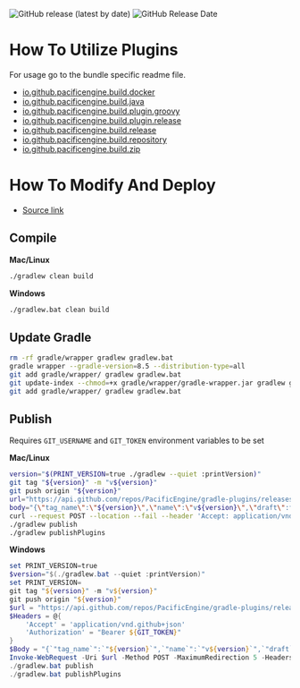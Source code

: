 ![GitHub release (latest by date)](https://img.shields.io/github/v/release/PacificEngine/gradle-plugins?style=flat-square)
![GitHub Release Date](https://img.shields.io/github/release-date/PacificEngine/gradle-plugins?label=last%20release&style=flat-square)

# How To Utilize Plugins

For usage go to the bundle specific readme file.
* [io.github.pacificengine.build.docker](docker/README.md)
* [io.github.pacificengine.build.java](java/README.md)
* [io.github.pacificengine.build.plugin.groovy](plugin/groovy/README.md)
* [io.github.pacificengine.build.plugin.release](plugin/release/README.md)
* [io.github.pacificengine.build.release](release/README.md)
* [io.github.pacificengine.build.repository](repository/README.md)
* [io.github.pacificengine.build.zip](zip/README.md)

# How To Modify And Deploy

* [Source link](https://github.com/PacificEngine/build)

## Compile
__Mac/Linux__
```bash
./gradlew clean build
```

__Windows__
```cmd
./gradlew.bat clean build
```

## Update Gradle
```bash
rm -rf gradle/wrapper gradlew gradlew.bat
gradle wrapper --gradle-version=8.5 --distribution-type=all
git add gradle/wrapper/ gradlew gradlew.bat
git update-index --chmod=+x gradle/wrapper/gradle-wrapper.jar gradlew gradlew.bat
git add gradle/wrapper/ gradlew gradlew.bat
```

## Publish
Requires `GIT_USERNAME` and `GIT_TOKEN` environment variables to be set

__Mac/Linux__
```bash
version="$(PRINT_VERSION=true ./gradlew --quiet :printVersion)"
git tag "${version}" -m "v${version}"
git push origin "${version}"
url="https://api.github.com/repos/PacificEngine/gradle-plugins/releases"
body="{\"tag_name\":\"${version}\",\"name\":\"v${version}\",\"draft\":false,\"prerelease\":false,\"generate_release_notes\":true}"
curl --request POST --location --fail --header 'Accept: application/vnd.github+json' --header "Authorization: Bearer ${GIT_TOKEN}" $url --data $body
./gradlew publish
./gradlew publishPlugins
```

__Windows__
```PowerShell
set PRINT_VERSION=true
$version="$(./gradlew.bat --quiet :printVersion)"
set PRINT_VERSION=
git tag "${version}" -m "v${version}"
git push origin "${version}"
$url = "https://api.github.com/repos/PacificEngine/gradle-plugins/releases"
$Headers = @{
	'Accept' = 'application/vnd.github+json'
	'Authorization' = "Bearer ${GIT_TOKEN}"
}
$Body = "{`"tag_name`":`"${version}`",`"name`":`"v${version}`",`"draft`":false,`"prerelease`":false,`"generate_release_notes`":true}"
Invoke-WebRequest -Uri $url -Method POST -MaximumRedirection 5 -Headers $Headers -Body $Body
./gradlew.bat publish
./gradlew.bat publishPlugins
```